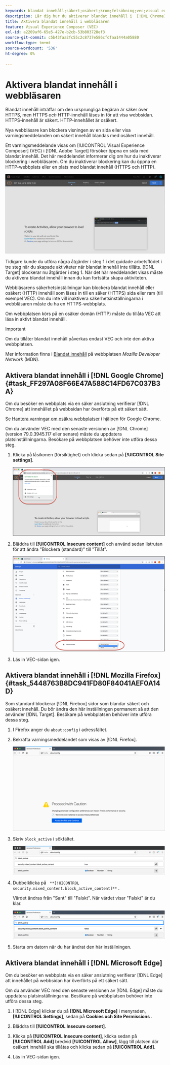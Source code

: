 ```yaml
---
keywords: blandat innehåll;säkert;osäkert;krom;felsökning;vec;visual experience comser;unsecure;http;https;firefox;internet explorer
description: Lär dig hur du aktiverar blandat innehåll i  [!DNL Chrome], [!DNL Firefox] och [!DNL Edge].
title: Aktivera blandat innehåll i webbläsaren
feature: Visual Experience Composer (VEC)
exl-id: a2209af6-65e5-427e-b2cb-53b803728ef3
source-git-commit: c5b43faa2fc55c2c8737e586cfdfaa1444a05880
workflow-type: tm+mt
source-wordcount: '536'
ht-degree: 0%

---
```


# Aktivera blandat innehåll i webbläsaren

Blandat innehåll inträffar om den ursprungliga begäran är säker över HTTPS, men HTTPS *och* HTTP-innehåll läses in för att visa webbsidan. HTTPS-innehåll är säkert. HTTP-innehållet är osäkert.

Nya webbläsare kan blockera visningen av en sida eller visa varningsmeddelanden om säkert innehåll blandas med osäkert innehåll.

Ett varningsmeddelande visas om [!UICONTROL Visual Experience Composer] (VEC) i [!DNL Adobe Target] försöker öppna en sida med blandat innehåll. Det här meddelandet informerar dig om hur du inaktiverar blockering i webbläsaren. Om du inaktiverar blockering kan du öppna en HTTP-webbplats eller en plats med blandat innehåll (HTTPS och HTTP).

![Varning om blandat innehåll](/help/main/c-experiences/c-visual-experience-composer/r-troubleshoot-composer/assets/mixed_content_warning.png)

Tidigare kunde du utföra några åtgärder i steg 1 i det guidade arbetsflödet i tre steg när du skapade aktiviteter när blandat innehåll inte tilläts. [!DNL Target] blockerar nu åtgärder i steg 1. När det här meddelandet visas måste du aktivera blandat innehåll innan du kan fortsätta skapa aktiviteten.

Webbläsarens säkerhetsinställningar kan blockera blandat innehåll eller osäkert (HTTP) innehåll som läses in till en säker (HTTPS) sida eller ram (till exempel VEC). Om du inte vill inaktivera säkerhetsinställningarna i webbläsaren måste du ha en HTTPS-webbplats.

Om webbplatsen körs på en osäker domän (HTTP) måste du tillåta VEC att läsa in aktivt blandat innehåll.

>[!IMPORTANT]
>
>Om du tillåter blandat innehåll påverkas endast VEC och inte den aktiva webbplatsen.

Mer information finns i [Blandat innehåll](https://developer.mozilla.org/en-US/docs/Web/Security/Mixed_content) på webbplatsen *Mozilla Developer Network* (MDN).

## Aktivera blandat innehåll i [!DNL Google Chrome] {#task_FF297A08F66E47A588C14FD67C037B3A}

Om du besöker en webbplats via en säker anslutning verifierar [!DNL Chrome] att innehållet på webbsidan har överförts på ett säkert sätt.

Se [Hantera varningar om osäkra webbplatser](https://support.google.com/chrome/answer/99020?hl=en) i hjälpen för Google Chrome.

Om du använder VEC med den senaste versionen av [!DNL Chrome] (version 79.0.3945.117 eller senare) måste du uppdatera platsinställningarna. Besökare på webbplatsen behöver inte utföra dessa steg.

1. Klicka på låsikonen (försiktighet) och klicka sedan på **[!UICONTROL Site settings]**.

   ![Webbplatsinställningar](/help/main/c-experiences/c-visual-experience-composer/r-troubleshoot-composer/assets/site-settings.png)

1. Bläddra till **[!UICONTROL Insecure content]** och använd sedan listrutan för att ändra &quot;Blockera (standard)&quot; till &quot;Tillåt&quot;.

   ![Osäkert innehåll](/help/main/c-experiences/c-visual-experience-composer/r-troubleshoot-composer/assets/insecure-content.png)

1. Läs in VEC-sidan igen.

## Aktivera blandat innehåll i [!DNL Mozilla Firefox] {#task_5448763B8DC941FD80F84041AEF0A14D}

Som standard blockerar [!DNL Firebox] sidor som blandar säkert och osäkert innehåll. Du bör ändra den här inställningen permanent så att den använder [!DNL Target]. Besökare på webbplatsen behöver inte utföra dessa steg.

1. I Firefox anger du `about:config` i adressfältet.
1. Bekräfta varningsmeddelandet som visas av [!DNL Firefox].

   ![Firefox-varning](/help/main/c-experiences/c-visual-experience-composer/r-troubleshoot-composer/assets/firefox.png)

1. Skriv `block_active` i sökfältet.

   ![Firefox-blockaktiv inställning](/help/main/c-experiences/c-visual-experience-composer/r-troubleshoot-composer/assets/firefox3.png)

1. Dubbelklicka på ` **[!UICONTROL security.mixed_content.block_active_content]**` .

   Värdet ändras från &quot;Sant&quot; till &quot;Falskt&quot;. När värdet visar &quot;Falskt&quot; är du klar.

   ![Firefox-säkerhet](/help/main/c-experiences/c-visual-experience-composer/r-troubleshoot-composer/assets/firefox2.png)

1. Starta om datorn när du har ändrat den här inställningen.

## Aktivera blandat innehåll i [!DNL Microsoft Edge]

Om du besöker en webbplats via en säker anslutning verifierar [!DNL Edge] att innehållet på webbsidan har överförts på ett säkert sätt.

Om du använder VEC med den senaste versionen av [!DNL Edge] måste du uppdatera platsinställningarna. Besökare på webbplatsen behöver inte utföra dessa steg.

1. I [!DNL Edge] klickar du på **[!DNL Microsoft Edge]** i menyraden, **[!UICONTROL Settings]**, sedan på **Cookies och Site Permissions** .

1. Bläddra till **[!UICONTROL Insecure content]**.

1. Klicka på **[!UICONTROL Insecure content]**, klicka sedan på **[!UICONTROL Add]** bredvid **[!UICONTROL Allow]**, lägg till platsen där osäkert innehåll ska tillåtas och klicka sedan på **[!UICONTROL Add]**.

1. Läs in VEC-sidan igen.
